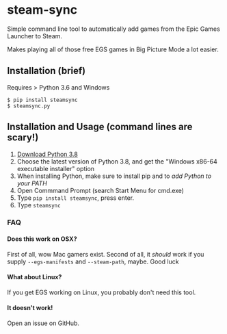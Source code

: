 # steam-sync
Simple command line tool to automatically add games from the Epic Games Launcher
to Steam.

Makes playing all of those free EGS games in Big Picture Mode a lot easier.

## Installation (brief)
Requires > Python 3.6 and Windows

```console
$ pip install steamsync
$ steamsync.py
```

## Installation and Usage (command lines are scary!)

1. [Download Python 3.8](https://www.python.org/downloads/)
2. Choose the latest version of Python 3.8, and get the "Windows x86-64 executable installer" option
3. When installing Python, make sure to install pip and to *add Python to your PATH*
4. Open Commmand Prompt (search Start Menu for cmd.exe)
5. Type `pip install steamsync`, press enter. 
6. Type `steamsync`

### FAQ
#### Does this work on OSX?
First of all, wow Mac gamers exist. Second of all, it *should* work if you supply
`--egs-manifests` and `--steam-path`, maybe. Good luck

#### What about Linux?
If you get EGS working on Linux, you probably don't need this tool.

#### It doesn't work!
Open an issue on GitHub.
